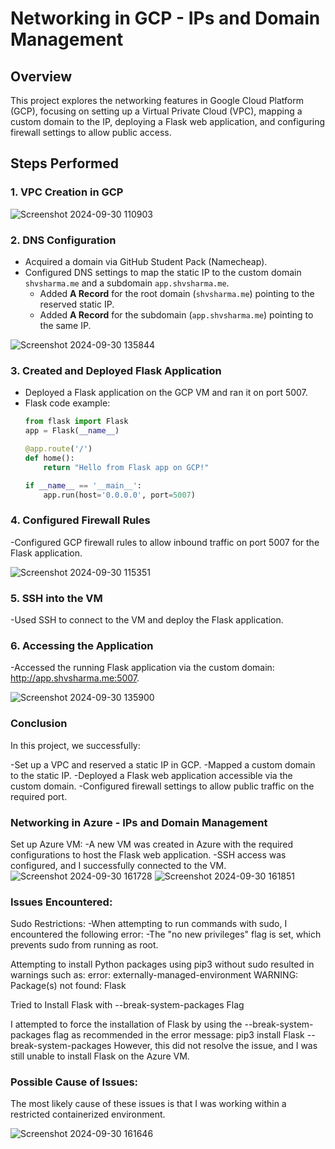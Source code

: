 # Networking in GCP - IPs and Domain Management

## Overview 

This project explores the networking features in Google Cloud Platform (GCP), focusing on setting up a Virtual Private Cloud (VPC), mapping a custom domain to the IP, deploying a Flask web application, and configuring firewall settings to allow public access.

## Steps Performed

### 1. VPC Creation in GCP

![Screenshot 2024-09-30 110903](https://github.com/user-attachments/assets/883e6bff-a303-43d5-8298-d150e0c04bd7)


### 2. DNS Configuration
- Acquired a domain via GitHub Student Pack (Namecheap).
- Configured DNS settings to map the static IP to the custom domain `shvsharma.me` and a subdomain `app.shvsharma.me`.
  - Added **A Record** for the root domain (`shvsharma.me`) pointing to the reserved static IP.
  - Added **A Record** for the subdomain (`app.shvsharma.me`) pointing to the same IP.

![Screenshot 2024-09-30 135844](https://github.com/user-attachments/assets/485e29fa-e851-498a-90d9-137b0ba50d4b)


### 3. Created and Deployed Flask Application
- Deployed a Flask application on the GCP VM and ran it on port 5007.
- Flask code example:
  ```python
  from flask import Flask
  app = Flask(__name__)

  @app.route('/')
  def home():
      return "Hello from Flask app on GCP!"

  if __name__ == '__main__':
      app.run(host='0.0.0.0', port=5007)

### 4. Configured Firewall Rules
-Configured GCP firewall rules to allow inbound traffic on port 5007 for the Flask application.

![Screenshot 2024-09-30 115351](https://github.com/user-attachments/assets/c3958a3c-e925-40fe-bd70-0de5857fe671)


### 5. SSH into the VM
-Used SSH to connect to the VM and deploy the Flask application.

### 6. Accessing the Application
-Accessed the running Flask application via the custom domain: http://app.shvsharma.me:5007.

![Screenshot 2024-09-30 135900](https://github.com/user-attachments/assets/617859f2-280a-49d1-b4a4-a0b469b0ef1c)


### Conclusion
In this project, we successfully:

-Set up a VPC and reserved a static IP in GCP.
-Mapped a custom domain to the static IP.
-Deployed a Flask web application accessible via the custom domain.
-Configured firewall settings to allow public traffic on the required port.



### Networking in Azure - IPs and Domain Management
Set up Azure VM:
-A new VM was created in Azure with the required configurations to host the Flask web application.
-SSH access was configured, and I successfully connected to the VM.
![Screenshot 2024-09-30 161728](https://github.com/user-attachments/assets/0df78159-8905-426f-88d3-ed0a3131affb)
![Screenshot 2024-09-30 161851](https://github.com/user-attachments/assets/43bc9119-4838-4ba8-8709-32a16e2ddb7d)


### Issues Encountered:
Sudo Restrictions:
-When attempting to run commands with sudo, I encountered the following error:
-The "no new privileges" flag is set, which prevents sudo from running as root.

Attempting to install Python packages using pip3 without sudo resulted in warnings such as:
error: externally-managed-environment
WARNING: Package(s) not found: Flask

Tried to Install Flask with --break-system-packages Flag

I attempted to force the installation of Flask by using the --break-system-packages flag as recommended in the error message: pip3 install Flask --break-system-packages
However, this did not resolve the issue, and I was still unable to install Flask on the Azure VM.

### Possible Cause of Issues:
The most likely cause of these issues is that I was working within a restricted containerized environment.

![Screenshot 2024-09-30 161646](https://github.com/user-attachments/assets/0d3dc06d-8445-475c-9470-d266ebe78108)
